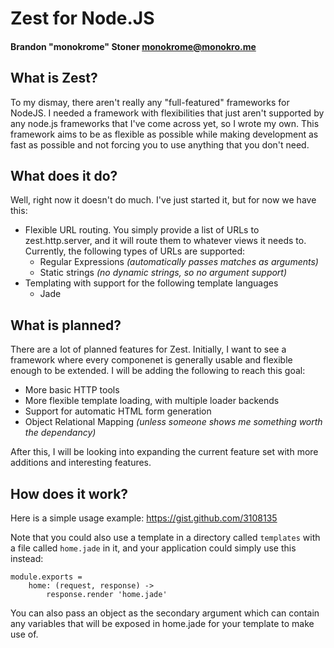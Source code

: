# Zest for Node.JS
#### Brandon "monokrome" Stoner <monokrome@monokro.me>

## What is Zest?

To my dismay, there aren't really any "full-featured" frameworks for NodeJS. I needed a framework with flexibilities that just aren't supported by any node.js frameworks that I've come across yet, so I wrote my own. This framework aims to be as flexible as possible while making development as fast as possible and not forcing you to use anything that you don't need.

## What does it do?

Well, right now it doesn't do much. I've just started it, but for now we have this:

* Flexible URL routing. You simply provide a list of URLs to zest.http.server, and it will route them to whatever views it needs to. Currently, the following types of URLs are supported:
	* Regular Expressions *(automatically passes matches as arguments)*
	* Static strings *(no dynamic strings, so no argument support)*
* Templating with support for the following template languages
	* Jade

## What is planned?

There are a lot of planned features for Zest. Initially, I want to see a framework where every componenet is generally usable and flexible enough to be extended. I will be adding the following to reach this goal:

* More basic HTTP tools
* More flexible template loading, with multiple loader backends
* Support for automatic HTML form generation
* Object Relational Mapping *(unless someone shows me something worth the dependancy)*

After this, I will be looking into expanding the current feature set with more additions and interesting features.

## How does it work?

Here is a simple usage example: https://gist.github.com/3108135

Note that you could also use a template in a directory called `templates` with a file
called `home.jade` in it, and your application could simply use this instead:

    module.exports =
        home: (request, response) ->
            response.render 'home.jade'

You can also pass an object as the secondary argument which can contain any variables
that will be exposed in home.jade for your template to make use of.

